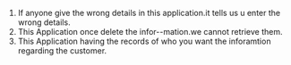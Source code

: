 1. If anyone give the wrong details in this application.it tells us u enter the wrong details.
2. This Application once delete the infor--mation.we cannot retrieve them.	
3. This Application having the records of who you want the inforamtion regarding the customer.
